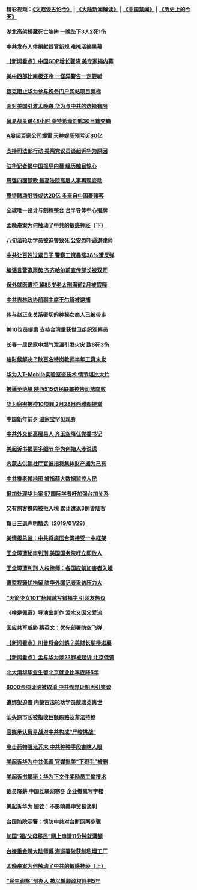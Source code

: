 #### 精彩视频：[《文昭谈古论今》](https://github.com/gfw-breaker/wenzhao) | [《大陆新闻解读》](https://github.com/gfw-breaker/ntdtv-comedy) | [《中国禁闻》](https://github.com/gfw-breaker/ntdtv-news) | [《历史上的今天》](https://github.com/gfw-breaker/today-in-history) 

#### [湖北高架桥藏死亡陷阱 一晚坠下3人2死1伤](../pages/nsc413/n11013368.md?t=01302130) 

#### [中共发布人体捐献器官新规 难掩活摘黑幕](../pages/nsc413/n11013443.md?t=01302130) 

#### [【新闻看点】中国GDP增长骤降 美专家揭内幕](../pages/nsc413/n11013286.md?t=01302130) 

#### [美中西部比南极还冷 一怪异警告一定要听](../pages/nsc413/n11013490.md?t=01302130) 

#### [捷克阻止华为参与税务门户网站项目竞标](../pages/nsc413/n11013525.md?t=01302130) 

#### [面对美国引渡孟晚舟 华为与中共的选择有限](../pages/nsc413/n11013273.md?t=01302130) 

#### [贸易战关键48小时 莱特希泽刘鹤30日首交锋](../pages/nsc413/n11013347.md?t=01302130) 

#### [A股超百家公司爆雷 天神娱乐预亏近80亿](../pages/nsc413/n11013307.md?t=01302130) 

#### [支持司法部行动 美两党议员谈起诉华为原因](../pages/nsc413/n11013467.md?t=01302130) 

#### [驻华记者揭中国报导内幕 经历触目惊心](../pages/nsc413/n11013118.md?t=01302130) 

#### [周强四面楚歌 最高法院高层人事再现变动](../pages/nsc413/n11013230.md?t=01302130) 

#### [卑诗赌场脏钱或达20亿 多来自中国豪赌客](../pages/nsc413/n11011539.md?t=01302130) 

#### [全球唯一设计与制程整合 台半导体中心揭牌](../pages/nsc413/n11012503.md?t=01302130) 

#### [孟晚舟案为何触动了中共的敏感神经（下）](../pages/nsc413/n11008903.md?t=01302130) 

#### [八旬法轮功学员被迫害致死 公安恐吓逼退律师](../pages/nsc413/n11012813.md?t=01302130) 

#### [中共让百姓过紧日子 警察工资暴涨38%遭反弹](../pages/nsc413/n11012713.md?t=01302130) 

#### [编谣言营造声势 齐齐哈尔前宣传部长被双开](../pages/nsc413/n11012334.md?t=01302130) 


#### [保外就医遭拒 冀85岁老太刑满前2月被假释](../pages/nsc413/n11012843.md?t=01302130) 

#### [中共吉林政协前副主席王尔智被逮捕](../pages/nsc413/n11012749.md?t=01302130) 

#### [传与赵正永关系密切的神秘女商人已被带走](../pages/nsc413/n11012615.md?t=01302130) 

#### [美10议员提案 支持台湾重获世卫组织观察员](../pages/nsc413/n11012670.md?t=01302130) 

#### [长春一居民家中燃气泄漏引发火灾 致8死3伤](../pages/nsc413/n11012536.md?t=01302130) 

#### [啥时候解决？陕百名特岗教师半年工资未发](../pages/nsc413/n11011995.md?t=01302130) 

#### [华为入T-Mobile实验室盗技术 情节堪比大片](../pages/nsc413/n11011032.md?t=01302130) 

#### [被逼至绝境 陕西515访民联署控告司法腐败](../pages/nsc413/n11009930.md?t=01302130) 

#### [华为窃密被控10项罪 2月28日西雅图提堂](../pages/nsc413/n11011664.md?t=01302130) 

#### [中国新年前夕 温家宝罕见现身](../pages/nsc413/n11011816.md?t=01302130) 

#### [中共外交部高层易人 齐玉空降任党委书记](../pages/nsc413/n11011777.md?t=01302130) 

#### [美起诉书揭更多细节 华为创始人涉说谎](../pages/nsc413/n11011478.md?t=01302130) 

#### [内蒙古供销社厅官被指将集体财产据为己有](../pages/nsc413/n11011897.md?t=01302130) 

#### [中共推老赖地图 被指藉大数据监控人民](../pages/nsc413/n11011830.md?t=01302130) 

#### [挺加处理华为案 57国际学者吁加强台加关系](../pages/nsc413/n11011746.md?t=01302130) 

#### [又有旅客携肉被拒入境 累计遣返3例皆陆客](../pages/nsc413/n11011803.md?t=01302130) 

#### [每日三退声明精选（2019/01/29）](../pages/nsc413/n11011783.md?t=01302130) 

#### [美情报总监：中共将施压台湾接受一中框架](../pages/nsc413/n11011668.md?t=01302130) 

#### [王全璋遭秘审判刑 美国国务院吁立即放人](../pages/nsc413/n11011382.md?t=01302130) 

#### [王全璋遭判刑 人权律师：各国应禁加害者入境](../pages/nsc413/n11009995.md?t=01302130) 

#### [遭监视骚扰拘留 驻华外国记者采访压力大](../pages/nsc413/n11011243.md?t=01302130) 

#### [“火箭少女101”杨超越写错福字 引网友热议](../pages/nsc413/n11011124.md?t=01302130) 

#### [《啥是佩奇》导演出新作 泪水又因父爱流](../pages/nsc413/n11011266.md?t=01302130) 

#### [因应共军威胁 蔡英文：优先部署防空飞弹](../pages/nsc413/n11010300.md?t=01302130) 

#### [【新闻看点】川普将会刘鹤？美财长期待进展](../pages/nsc413/n11011103.md?t=01302130) 

#### [【新闻看点】孟与华为涉23罪被起诉 北京低调](../pages/nsc413/n11011100.md?t=01302130) 

#### [北大清华毕业生留北京就业比率连降5年](../pages/nsc413/n11011038.md?t=01302130) 

#### [6000余项证明被取消 中共怪异证明再引笑谈](../pages/nsc413/n11011118.md?t=01302130) 

#### [遭绑架迫害 内蒙古法轮功学员敖瑞英离世](../pages/nsc413/n11010681.md?t=01302130) 

#### [汕头原市长被指收巨额贿赂及非法持枪](../pages/nsc413/n11011202.md?t=01302130) 

#### [官媒承认贸易战对中共构成“严峻挑战”](../pages/nsc413/n11011040.md?t=01302130) 

#### [电击药物强光芥末 中共种种手段害瞎人眼](../pages/nsc413/n11008308.md?t=01302130) 

#### [美起诉华为中共低调 官媒批美“下狠手”被删](../pages/nsc413/n11011149.md?t=01302130) 

#### [美起诉书揭秘：华为下文件奖励员工偷技术](../pages/nsc413/n11010958.md?t=01302130) 

#### [裁员降薪 中国互联网寒冬 企业撤离写字楼](../pages/nsc413/n11010734.md?t=01302130) 

#### [美起诉华为  姆钦：不影响美中贸易谈判](../pages/nsc413/n11010980.md?t=01302130) 

#### [台国防院示警：慎防中共对台断网两步骤](../pages/nsc413/n11010433.md?t=01302130) 

#### [加国“祖/父母移民”网上申请11分钟就满额](../pages/nsc413/n11009372.md?t=01302130) 

#### [台嫌重金聘大陆师傅 海巡署破获制私烟工厂](../pages/nsc413/n11010437.md?t=01302130) 

#### [孟晚舟案为何触动了中共的敏感神经（上）](../pages/nsc413/n11008466.md?t=01302130) 


#### [“民生观察”创办人 被以煽颠政权罪判5年](../pages/nsc413/n11010457.md?t=01302130) 

